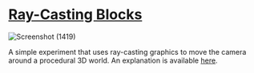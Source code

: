 # [Ray-Casting Blocks](https://joachimford.uk/src/content/ray_casting_blocks)

![Screenshot (1419)](https://github.com/Hope41/ray-casting-city/assets/87899147/eb796826-359f-40ab-bcb6-263ac45d0bfa)

A simple experiment that uses ray-casting graphics to move the camera around a procedural 3D world. An explanation is available [here](https://joachimford.uk/src/content/ray_casting_blocks).
